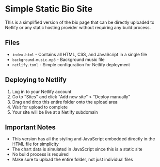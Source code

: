 # Simple Static Bio Site

This is a simplified version of the bio page that can be directly uploaded to Netlify or any static hosting provider without requiring any build process.

## Files
- `index.html` - Contains all HTML, CSS, and JavaScript in a single file
- `background-music.mp3` - Background music file
- `netlify.toml` - Simple configuration for Netlify deployment

## Deploying to Netlify

1. Log in to your Netlify account
2. Go to "Sites" and click "Add new site" > "Deploy manually"
3. Drag and drop this entire folder onto the upload area
4. Wait for upload to complete
5. Your site will be live at a Netlify subdomain

## Important Notes

- This version has all the styling and JavaScript embedded directly in the HTML file for simplicity
- The chart data is simulated in JavaScript since this is a static site
- No build process is required
- Make sure to upload the entire folder, not just individual files